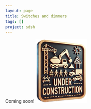 ```yaml
---
layout: page
title: Switches and dimmers
tags: []
project: sdsh
---
```


Coming soon!
![](/images/under-construction.png)
